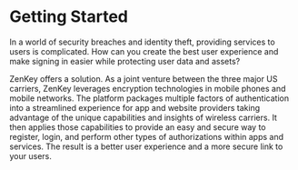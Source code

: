 # Getting Started

In a world of security breaches and identity theft, providing services to users is complicated. How can you create the best user experience and make signing in easier while protecting user data and assets?

ZenKey offers a solution. As a joint venture between the three major US carriers, ZenKey leverages encryption technologies in mobile phones and mobile networks. The platform packages multiple factors of authentication into a streamlined experience for app and website providers taking advantage of the unique capabilities and insights of wireless carriers. It then applies those capabilities to provide an easy and secure way to register, login, and perform other types of authorizations within apps and services. The result is a better user experience and a more secure link to your users.